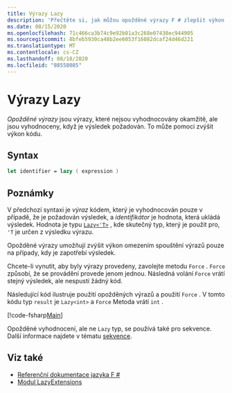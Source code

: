 ```yaml
---
title: Výrazy Lazy
description: 'Přečtěte si, jak můžou opožděné výrazy F # zlepšit výkon vašich aplikací a knihoven.'
ms.date: 08/15/2020
ms.openlocfilehash: 71c466ca3b74c9e92b81a3c268e07438ec944905
ms.sourcegitcommit: 8bfeb5930ca48b2ee6053f16082dcaf24d46d221
ms.translationtype: MT
ms.contentlocale: cs-CZ
ms.lasthandoff: 08/18/2020
ms.locfileid: "88558085"
---
```

# <a name="lazy-expressions"></a>Výrazy Lazy

*Opožděné výrazy* jsou výrazy, které nejsou vyhodnocovány okamžitě, ale jsou vyhodnoceny, když je výsledek požadován. To může pomoci zvýšit výkon kódu.

## <a name="syntax"></a>Syntax

```fsharp
let identifier = lazy ( expression )
```

## <a name="remarks"></a>Poznámky

V předchozí syntaxi je *výraz* kódem, který je vyhodnocován pouze v případě, že je požadován výsledek, a *identifikátor* je hodnota, která ukládá výsledek. Hodnota je typu [`Lazy<'T>`](https://fsharp.github.io/fsharp-core-docs/reference/fsharp-control-lazy-1-0.html) , kde skutečný typ, který je použit pro, `'T` je určen z výsledku výrazu.

Opožděné výrazy umožňují zvýšit výkon omezením spouštění výrazů pouze na případy, kdy je zapotřebí výsledek.

Chcete-li vynutit, aby byly výrazy provedeny, zavolejte metodu `Force` . `Force` způsobí, že se provádění provede jenom jednou. Následná volání `Force` vrátí stejný výsledek, ale nespustí žádný kód.

Následující kód ilustruje použití opožděných výrazů a použití `Force` . V tomto kódu typ `result` je `Lazy<int>` a `Force` Metoda vrátí `int` .

[!code-fsharp[Main](~/samples/snippets/fsharp/lang-ref-2/snippet73011.fs)]

Opožděné vyhodnocení, ale ne `Lazy` typ, se používá také pro sekvence. Další informace najdete v tématu [sekvence](sequences.md).

## <a name="see-also"></a>Viz také

- [Referenční dokumentace jazyka F #](index.md)
- [Modul LazyExtensions](https://fsharp.github.io/fsharp-core-docs/reference/fsharp-control-lazyextensions.html)

